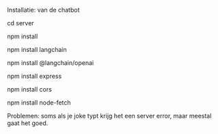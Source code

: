 Installatie: van de chatbot

cd server

npm install 

npm install langchain

npm install @langchain/openai

npm install express

npm install cors

npm install node-fetch


Problemen: soms als je joke typt krijg het een server error,
maar meestal gaat het goed.



